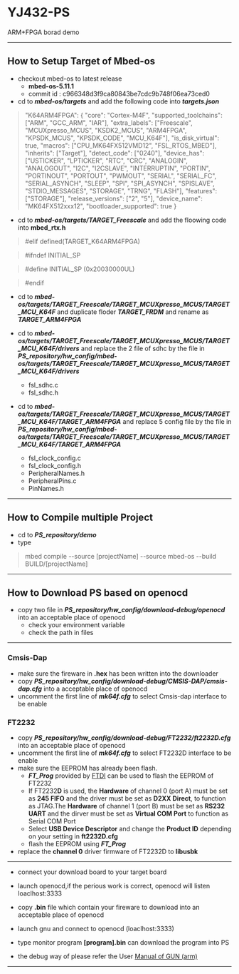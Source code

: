 # YJ432-PS

ARM+FPGA borad demo

-----------------------------

## How to Setup Target of Mbed-os

* checkout mbed-os to latest release 
    -  **mbed-os-5.11.1**
    -  commit id : c966348d3f9ca80843be7cdc9b748f06ea73ced0
* cd to ***mbed-os/targets*** and add the following code into ***targets.json***
>   "K64ARM4FPGA": {
>        "core": "Cortex-M4F",
>        "supported_toolchains": ["ARM", "GCC_ARM", "IAR"],
>        "extra_labels": ["Freescale", "MCUXpresso_MCUS", "KSDK2_MCUS", "ARM4FPGA", "KPSDK_MCUS", "KPSDK_CODE", "MCU_K64F"],
>        "is_disk_virtual": true,
>        "macros": ["CPU_MK64FX512VMD12", "FSL_RTOS_MBED"],
>        "inherits": ["Target"],
>        "detect_code": ["0240"],
>        "device_has": ["USTICKER", "LPTICKER", "RTC", "CRC", "ANALOGIN", "ANALOGOUT", "I2C", "I2CSLAVE", "INTERRUPTIN", "PORTIN", "PORTINOUT", "PORTOUT", "PWMOUT", "SERIAL", "SERIAL_FC", "SERIAL_ASYNCH", "SLEEP", "SPI", "SPI_ASYNCH", "SPISLAVE", "STDIO_MESSAGES", "STORAGE", "TRNG", "FLASH"],
>        "features": ["STORAGE"],
>        "release_versions": ["2", "5"],
>        "device_name": "MK64FX512xxx12",
>        "bootloader_supported": true
>    }


* cd to ***mbed-os/targets/TARGET_Freescale*** and add the floowing code into **mbed_rtx.h**
> #elif defined(TARGET_K64ARM4FPGA)

> #ifndef INITIAL_SP

> #define INITIAL_SP              (0x20030000UL)

> #endif

* cd to ***mbed-os/targets/TARGET_Freescale/TARGET_MCUXpresso_MCUS/TARGET_MCU_K64F*** and duplicate floder ***TARGET_FRDM*** and rename as ***TARGET_ARM4FPGA***

* cd to ***mbed-os/targets/TARGET_Freescale/TARGET_MCUXpresso_MCUS/TARGET_MCU_K64F/drivers*** and replace the 2 file of sdhc by the file in ***PS_repository/hw_config/mbed-os/targets/TARGET_Freescale/TARGET_MCUXpresso_MCUS/TARGET_MCU_K64F/drivers***
    - fsl_sdhc.c
    - fsl_sdhc.h

* cd to ***mbed-os/targets/TARGET_Freescale/TARGET_MCUXpresso_MCUS/TARGET_MCU_K64F/TARGET_ARM4FPGA*** and replace 5 config file by the file in ***PS_repository/hw_config/mbed-os/targets/TARGET_Freescale/TARGET_MCUXpresso_MCUS/TARGET_MCU_K64F/TARGET_ARM4FPGA***
    - fsl_clock_config.c
    - fsl_clock_config.h
    - PeripheralNames.h
    - PeripheralPins.c
    - PinNames.h

-----------------------------------

## How to Compile multiple Project

* cd to ***PS_repository/demo***
* type 
> mbed compile --source \[projectName\] --source mbed-os --build BUILD/\[projectName\]

----------------------

## How to Download PS based on openocd

* copy two file in ***PS_repository/hw_config/download-debug/openocd*** into an acceptable place of openocd
    - check your environment variable
    - check the path in files

----------------------------------------

### Cmsis-Dap
* make sure the fireware in **.hex** has been written into the downloader
* copy ***PS_repository/hw_config/download-debug/CMSIS-DAP/cmsis-dap.cfg*** into a acceptable place of openocd
* uncomment the first line of ***mk64f.cfg*** to select Cmsis-dap interface to be enable

### FT2232
* copy ***PS_repository/hw_config/download-debug/FT2232/ft2232D.cfg*** into an acceptable place of openocd
* uncomment the first line of ***mk64f.cfg*** to select FT2232D interface to be enable
* make sure the EEPROM has already been flash.
    - ***FT_Prog*** provided by [FTDI](https://www.ftdichip.com/) can be used to flash the EEPROM of FT2232 
    - If FT2232**D** is used, the **Hardware** of channel 0 (port A) must be set as **245 FIFO** and the driver must be set as **D2XX Direct**, to function as JTAG.The **Hardware** of channel 1 (port B) must be set as **RS232 UART** and the dirver must be set as **Virtual COM Port** to function as Serial COM Port 
    - Select  **USB Device Descriptor** and change the **Product ID** depending on your setting in **ft2232D.cfg**
    - flash the EEPROM using ***FT_Prog***
* replace the **channel 0** driver firmware of FT2232D to **libusbk**

--------------
* connect your download board to your target board

* launch openocd,if the perious work is correct, openocd will listen loaclhost:3333

* copy **.bin** file which contain your fireware to download into an acceptable place of openocd

* launch gnu and connect to openocd (loaclhost:3333)

* type monitor program **[program].bin** can download the program into PS

* the debug way of please refer the User [Manual of GUN (arm)](https://developer.arm.com/open-source/gnu-toolchain/gnu-rm)



------------------------------------------








